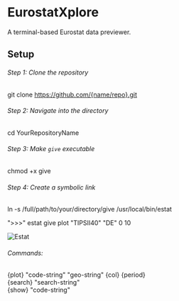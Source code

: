 # EurostatXplore
A terminal-based Eurostat data previewer.


## Setup


###### Step 1: Clone the repository
git clone https://github.com/{name/repo}.git

###### Step 2: Navigate into the directory
cd YourRepositoryName

###### Step 3: Make `give` executable
chmod +x give

###### Step 4: Create a symbolic link
ln -s /full/path/to/your/directory/give /usr/local/bin/estat

">>>" estat give plot "TIPSII40" "DE" 0 10 </br>

![Estat](https://github.com/ssdrf/EstatXplore/assets/138875022/b800aa4a-7cdd-4ddb-9a2b-b41033bc457b)
###### Commands:
{plot} "code-string" "geo-string" {col} {period} </br>
{search} "search-string" </br>
{show} "code-string"
